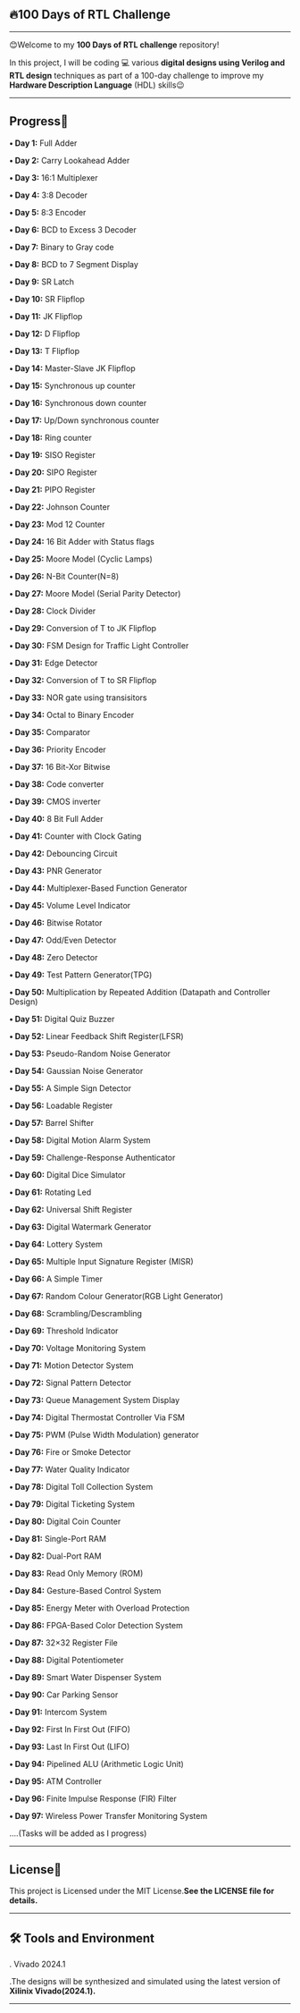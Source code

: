 ## 🔥100 **Days of RTL Challenge**
***

😊Welcome to my **100 Days of RTL challenge** repository!

In this project, I will be coding 💻  various **digital designs using Verilog and RTL design** techniques as part of a 100-day challenge to improve my **Hardware Description Language** (HDL) skills😉
***

## **Progress📆**

**• Day 1:** Full Adder

**• Day 2:** Carry Lookahead Adder

**• Day 3:** 16:1 Multiplexer

**• Day 4:** 3:8 Decoder

**• Day 5:** 8:3 Encoder

**• Day 6:** BCD to Excess 3 Decoder

**• Day 7:** Binary to Gray code

**• Day 8:** BCD to 7 Segment Display

**• Day 9:** SR Latch

**• Day 10:** SR Flipflop

**• Day 11:** JK Flipflop

**• Day 12:** D Flipflop

**• Day 13:** T Flipflop

**• Day 14:** Master-Slave JK Flipflop

**• Day 15:** Synchronous up counter

**• Day 16:** Synchronous down counter

**• Day 17:** Up/Down synchronous counter

**• Day 18:** Ring counter

**• Day 19:** SISO Register

**• Day 20:** SIPO Register

**• Day 21:** PIPO Register

**• Day 22:** Johnson Counter

**• Day 23:** Mod 12 Counter

**• Day 24:** 16 Bit Adder with Status flags

**• Day 25:** Moore Model (Cyclic Lamps)

**• Day 26:** N-Bit Counter(N=8)

**• Day 27:** Moore Model (Serial Parity Detector)

**• Day 28:** Clock Divider

**• Day 29:** Conversion of T to JK Flipflop

**• Day 30:** FSM Design for Traffic Light Controller

**• Day 31:** Edge Detector 

**• Day 32:** Conversion of T to SR Flipflop

**• Day 33:** NOR gate using transisitors

**• Day 34:** Octal to Binary Encoder

**• Day 35:** Comparator

**• Day 36:** Priority Encoder

**• Day 37:** 16 Bit-Xor Bitwise 

**• Day 38:** Code converter

**• Day 39:** CMOS inverter

**• Day 40:** 8 Bit Full Adder

**• Day 41:** Counter with Clock Gating 

**• Day 42:** Debouncing Circuit 

**• Day 43:** PNR Generator

**• Day 44:**  Multiplexer-Based Function Generator

**• Day 45:** Volume Level Indicator

**• Day 46:** Bitwise Rotator

**• Day 47:** Odd/Even Detector

**• Day 48:** Zero Detector

**• Day 49:** Test Pattern Generator(TPG)

**• Day 50:** Multiplication by Repeated Addition (Datapath and Controller Design)

**• Day 51:** Digital Quiz Buzzer

**• Day 52:** Linear Feedback Shift Register(LFSR) 

**• Day 53:** Pseudo-Random Noise Generator

**• Day 54:** Gaussian Noise Generator

**• Day 55:** A Simple Sign Detector

**• Day 56:** Loadable Register

**• Day 57:** Barrel Shifter

**• Day 58:** Digital Motion Alarm System

**• Day 59:** Challenge-Response Authenticator

**• Day 60:** Digital Dice Simulator

**• Day 61:** Rotating Led

**• Day 62:** Universal Shift Register

**• Day 63:** Digital Watermark Generator

**• Day 64:** Lottery System

**• Day 65:** Multiple Input Signature Register (MISR)

**• Day 66:** A Simple Timer

**• Day 67:** Random Colour Generator(RGB Light Generator)

**• Day 68:** Scrambling/Descrambling

**• Day 69:** Threshold Indicator

**• Day 70:** Voltage Monitoring System

**• Day 71:** Motion Detector System

**• Day 72:** Signal Pattern Detector

**• Day 73:** Queue Management System Display

**• Day 74:** Digital Thermostat Controller Via FSM

**• Day 75:** PWM (Pulse Width Modulation) generator

**• Day 76:** Fire or Smoke Detector

**• Day 77:** Water Quality Indicator

**• Day 78:** Digital Toll Collection System

**• Day 79:** Digital Ticketing System

**• Day 80:** Digital Coin Counter 

**• Day 81:** Single-Port RAM

**• Day 82:** Dual-Port RAM

**• Day 83:** Read Only Memory (ROM)

**• Day 84:** Gesture-Based Control System 

**• Day 85:** Energy Meter with Overload Protection

**• Day 86:** FPGA-Based Color Detection System 

**• Day 87:** 32×32 Register File

**• Day 88:** Digital Potentiometer

**• Day 89:** Smart Water Dispenser System

**• Day 90:** Car Parking Sensor

**• Day 91:** Intercom System

**• Day 92:** First In First Out (FIFO)

**• Day 93:** Last In First Out (LIFO)

**• Day 94:** Pipelined ALU (Arithmetic Logic Unit)

**• Day 95:** ATM Controller

**• Day 96:** Finite Impulse Response (FIR) Filter

**• Day 97:** Wireless Power Transfer Monitoring System


              
….(Tasks will be added as I progress)
***

## **License🪪**

This project is Licensed under the MIT License.**See the LICENSE file for details.**

***

## **🛠 Tools and Environment**

. Vivado 2024.1


  .The designs will be synthesized and simulated using the latest version of **Xilinix Vivado(2024.1).**
  ***
